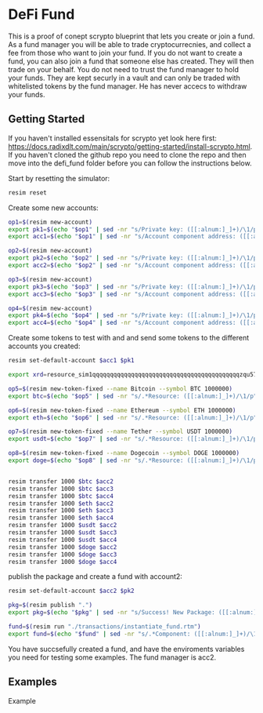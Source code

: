 # DeFi Fund

This is a proof of conept scrypto blueprint that lets you create or join a fund. As a fund manager you will be able to trade cryptocurrecnies, and collect a fee from those who want to join your fund. If you do not want to create a fund, you can also join a fund that someone else has created. They will then trade on your behalf. You do not need to trust the fund manager to hold your funds. They are kept securly in a vault and can only be traded with whitelisted tokens by the fund manager. He has never accecs to withdraw your funds.

## Getting Started

If you haven't installed essensitals for scrypto yet look here first: https://docs.radixdlt.com/main/scrypto/getting-started/install-scrypto.html. If you haven't cloned the github repo you need to clone the repo and then move into the defi_fund folder before you can follow the instructions below.

Start by resetting the simulator:

```sh
resim reset
```

Create some new accounts:

```sh
op1=$(resim new-account)
export pk1=$(echo "$op1" | sed -nr "s/Private key: ([[:alnum:]_]+)/\1/p")
export acc1=$(echo "$op1" | sed -nr "s/Account component address: ([[:alnum:]_]+)/\1/p")

op2=$(resim new-account)
export pk2=$(echo "$op2" | sed -nr "s/Private key: ([[:alnum:]_]+)/\1/p")
export acc2=$(echo "$op2" | sed -nr "s/Account component address: ([[:alnum:]_]+)/\1/p")

op3=$(resim new-account)
export pk3=$(echo "$op3" | sed -nr "s/Private key: ([[:alnum:]_]+)/\1/p")
export acc3=$(echo "$op3" | sed -nr "s/Account component address: ([[:alnum:]_]+)/\1/p")

op4=$(resim new-account)
export pk4=$(echo "$op4" | sed -nr "s/Private key: ([[:alnum:]_]+)/\1/p")
export acc4=$(echo "$op4" | sed -nr "s/Account component address: ([[:alnum:]_]+)/\1/p")
```

Create some tokens to test with and and send some tokens to the different accounts you created:

```sh
resim set-default-account $acc1 $pk1

export xrd=resource_sim1qqqqqqqqqqqqqqqqqqqqqqqqqqqqqqqqqqqqqqqqqqzqu57yag

op5=$(resim new-token-fixed --name Bitcoin --symbol BTC 1000000)
export btc=$(echo "$op5" | sed -nr "s/.*Resource: ([[:alnum:]_]+)/\1/p")

op6=$(resim new-token-fixed --name Ethereum --symbol ETH 1000000)
export eth=$(echo "$op6" | sed -nr "s/.*Resource: ([[:alnum:]_]+)/\1/p")

op7=$(resim new-token-fixed --name Tether --symbol USDT 1000000)
export usdt=$(echo "$op7" | sed -nr "s/.*Resource: ([[:alnum:]_]+)/\1/p")

op8=$(resim new-token-fixed --name Dogecoin --symbol DOGE 1000000)
export doge=$(echo "$op8" | sed -nr "s/.*Resource: ([[:alnum:]_]+)/\1/p")


resim transfer 1000 $btc $acc2
resim transfer 1000 $btc $acc3
resim transfer 1000 $btc $acc4
resim transfer 1000 $eth $acc2
resim transfer 1000 $eth $acc3
resim transfer 1000 $eth $acc4
resim transfer 1000 $usdt $acc2
resim transfer 1000 $usdt $acc3
resim transfer 1000 $usdt $acc4
resim transfer 1000 $doge $acc2
resim transfer 1000 $doge $acc3
resim transfer 1000 $doge $acc4
```

publish the package and create a fund with account2:

```sh
resim set-default-account $acc2 $pk2

pkg=$(resim publish ".")
export pkg=$(echo "$pkg" | sed -nr "s/Success! New Package: ([[:alnum:]_]+)/\1/p")

fund=$(resim run "./transactions/instantiate_fund.rtm")
export fund=$(echo "$fund" | sed -nr "s/.*Component: ([[:alnum:]_]+)/\1/p")
```

You have succsefully created a fund, and have the enviroments variables you need for testing some examples. The fund manager is acc2.

## Examples

Example
